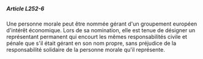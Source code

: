 ##### Article L252-6

Une personne morale peut être nommée gérant d'un groupement européen d'intérêt économique. Lors de sa nomination, elle est tenue de désigner un représentant permanent qui encourt les mêmes responsabilités civile et pénale que s'il était gérant en son nom propre, sans préjudice de la responsabilité solidaire de la personne morale qu'il représente.

